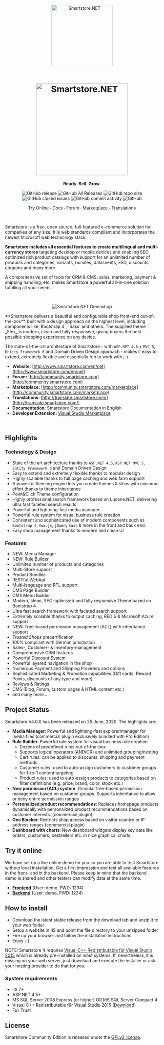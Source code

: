 <p align="center">
	<a href="https://www.smartstore.com" target="_blank" rel="noopener noreferrer">
		<img src="assets/smartstore-icon.png" alt="Smartstore.NET" width="200">
	</a>
</h1>

<br/>
<br/>

<h1 align="center">
	<img src="assets/smartstore-text.png" alt="Smartstore.NET" width="300">
</h1>
<p align="center"><strong>Ready. Sell. Grow.</strong></p>

<p align="center">
	<img alt="GitHub release" src="https://img.shields.io/github/release/smartstore/SmartStoreNET.svg?color=%2344b284">
	<img alt="GitHub All Releases" src="https://img.shields.io/github/downloads/smartstore/SmartStoreNET/total.svg?color=%23f7a833">
	<img alt="GitHub repo size" src="https://img.shields.io/github/repo-size/smartstore/SmartStoreNET.svg?color=%2364c1c7">
	<img alt="GitHub closed issues" src="https://img.shields.io/github/issues-closed/smartstore/SmartStoreNET.svg?color=%23307abe">
	<img alt="GitHub commit activity" src="https://img.shields.io/github/commit-activity/m/smartstore/SmartStoreNET.svg?color=%2399b433&label=commits">
	<img alt="GitHub" src="https://img.shields.io/github/license/smartstore/SmartStoreNET.svg?color=%23999999">
</p>

<p align="center">
	<a href="#try-it-online">Try Online</a> ∙
    <a href="http://docs.smartstore.com/display/SMNET/SmartStore.NET+Documentation+Home">Docs</a> ∙ 
	<a href="http://community.smartstore.com">Forum</a> ∙ 
	<a href="http://community.smartstore.com/marketplace">Marketplace</a> ∙ 
	<a href="http://translate.smartstore.com/">Translations</a>
</p>
<br/>

Smartstore is a free, open source, full-featured e-commerce solution for companies of any size. It is web standards compliant and incorporates the newest Microsoft web technology stack.

**Smartstore includes all essential features to create multilingual and multi-currency stores** targeting desktop or mobile devices and enabling SEO optimized rich product catalogs with support for an unlimited number of products and categories, variants, bundles, datasheets, ESD, discounts, coupons and many more.

A comprehensive set of tools for CRM & CMS, sales, marketing, payment & shipping handling, etc. makes Smartstore a powerful all-in-one solution fulfilling all your needs.

<br/>
<p align="center">
  <img src="assets/sm4-devices.png" alt="Smartstore.NET Demoshop" />
</p>
**Smartstore delivers a beautiful and configurable shop front-end out-of-the-box**, built with a design approach on the highest level, including components like `Bootstrap 4`, `Sass` and others. The supplied theme _Flex_ is modern, clean and fully responsive, giving buyers the best possible shopping experience on any device. 

The state-of-the-art architecture of Smartstore - with `ASP.NET 4.5` + `MVC 5`, `Entity Framework 6` and Domain Driven Design approach - makes it easy to extend, extremely flexible and essentially fun to work with ;-)

* **Website:** [http://www.smartstore.com/en/net](http://www.smartstore.com/en/net)
* **Forum:** [http://community.smartstore.com](http://community.smartstore.com)
* **Marketplace:** [http://community.smartstore.com/marketplace](http://community.smartstore.com/marketplace)
* **Translations:** [http://translate.smartstore.com/](http://translate.smartstore.com/)
* **Documentation:** [Smartstore Documentation in English](http://docs.smartstore.com/display/SMNET/SmartStore.NET+Documentation+Home)
* **Developer Extension:** [Visual Studio Marketplace](https://marketplace.visualstudio.com/items?itemName=SmartStoreAG.Smartstore)
<p>&nbsp;</p>

## Highlights

### Technology & Design

* State of the art architecture thanks to `ASP.NET 4.5`, `ASP.NET MVC 5`, `Entity Framework 6` and Domain Driven Design
* Easy to extend and extremely flexible thanks to modular design
* Highly scalable thanks to full page caching and web farm support 
* A powerful theming engine lets you create themes & skins with minimum effort thanks to theme inheritance
* Point&Click Theme configuration
* Highly professional search framework based on Lucene.NET, delivering ultra fast faceted search results
* Powerful and lightning-fast media manager
* Powerful rule system for visual business rule creation
* Consistent and sophisticated use of modern components such as `Bootstrap 4`, `Vue.js`, `jQuery` `Sass` & more in the front and back end.
* Easy shop management thanks to modern and clean UI

### Features

* NEW: Media Manager
* NEW: Rule Builder
* Unlimited number of products and categories
* Multi-Store support
* Product Bundles
* RESTful WebApi
* Multi-language and RTL support
* CMS Page Builder
* CMS Menu Builder
* Modern, clean, SEO-optimized and fully responsive Theme based on Bootstrap 4
* Ultra fast search framework with faceted search support
* Extremely scalable thanks to output caching, REDIS & Microsoft Azure support
* NEW: Tree-based permission management (ACL) with inheritance support
* *Trusted Shops* precertification
* 100% compliant with German jurisdiction
* Sales-, Customer- & Inventory-management
* Comprehensive CRM features
* Powerful Discount System
* Powerful layered navigation in the shop
* Numerous Payment and Shipping Providers and options
* Sophisticated Marketing & Promotion capabilities (Gift cards, Reward Points, discounts of any type and more)
* Reviews & Ratings
* CMS (Blog, Forum, custom pages & HTML content etc.)
* and many more...



## Project Status

Smartstore V4.0.0 has been released on 25 June, 2020. The highlights are:

* **Media Manager**: Powerful and lightning-fast explorer/manager for media files (commercial plugin exclusively bundled with Pro Edition)
* **Rule Builder**: Powerful rule system for visual business rule creation
  * Dozens of predefined rules out-of-the-box
  * Supports logical operators (AND/OR) and unlimited grouping/nesting
  * Cart rules: can be applied to discounts, shipping and payment methods
  * Customer rules: used to auto-assign customers to customer groups for 1-to-1 content targeting
  * Product rules: used to auto-assign products to categories based on filter definitions (e.g. price, brand, color, stock etc.)
* **New permission (ACL) system**: Granular tree-based permission management based on customer groups. Supports inheritance to allow or deny entire permission ranges
* **Personalized product recommendations**: Replaces homepage products dynamically with personalized product recommendations based on customer interests. (commercial plugin)
* **Geo Blocker**: Restricts shop access based on visitor country or IP address ranges (commercial plugin)
* **Dashboard with charts**: New dashboard widgets display key data like orders, customers, bestsellers etc. in nice graphical charts. 



## Try it online

We have set up a live online demo for you so you are able to test Smartstore without local installation. Get a first impression and test all available features in the front- and in the backend. Please keep in mind that the backend demo is shared and other testers can modify data at the same time.

* [**Frontend**](http://frontend.smartstore.net/en) (User: demo, PWD: 1234)
* [**Backend**](http://backend.smartstore.net/en/login) (User: demo, PWD: 1234)



## How to install

* Download the latest stable release from the download tab and unzip it to your web folder
* Setup a website in IIS and point the file directory to your unzipped folder
* Fire up your browser and follow the installation instructions
* Enjoy ;-)

NOTE: Smartstore 4 requires [Visual C++ Redistributable für Visual Studio 2015](https://www.microsoft.com/en-US/download/details.aspx?id=52685) which is already pre-installed on most systems. If, nevertheless, it is missing on your web server, just download and execute the installer or ask your hosting provider to do that for you.

### System requirements

* IIS 7+
* ASP.NET 4.5+
* MS SQL Server 2008 Express (or higher) OR MS SQL Server Compact 4
* Visual C++ Redistributable für Visual Studio 2015 ([Download](https://www.microsoft.com/en-US/download/details.aspx?id=52685))
* Full Trust



## License

Smartstore Community Edition is released under the [GPLv3 license](http://www.gnu.org/licenses/gpl-3.0.txt).

